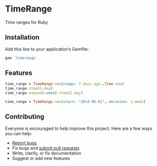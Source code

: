 # TimeRange

Time ranges for Ruby

## Installation

Add this line to your application’s Gemfile:

```ruby
gem 'timerange'
```

## Features

```ruby
time_range = TimeRange.new(range: 7.days.ago..Time.now)
time_range.step(1.day)
time_range.expand(:week).step(1.day)

time_range = TimeRange.new(start: "2014-06-01", duration: 1.week)
```

## Contributing

Everyone is encouraged to help improve this project. Here are a few ways you can help:

- [Report bugs](https://github.com/ankane/timerange/issues)
- Fix bugs and [submit pull requests](https://github.com/ankane/timerange/pulls)
- Write, clarify, or fix documentation
- Suggest or add new features
